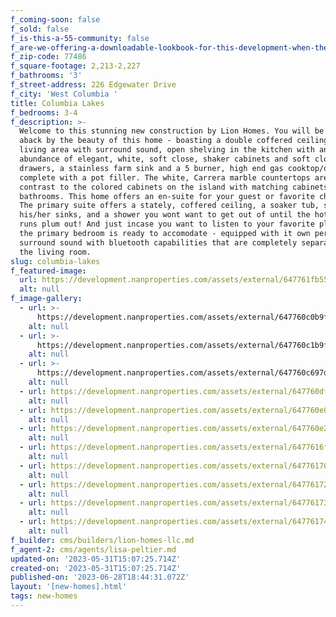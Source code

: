```yaml
---
f_coming-soon: false
f_sold: false
f_is-this-a-55-community: false
f_are-we-offering-a-downloadable-lookbook-for-this-development-when-they-submit-their-contact-info: false
f_zip-code: 77486
f_square-footage: 2,213-2,227
f_bathrooms: '3'
f_street-address: 226 Edgewater Drive
f_city: 'West Columbia '
title: Columbia Lakes
f_bedrooms: 3-4
f_description: >-
  Welcome to this stunning new construction by Lion Homes. You will be taken
  aback by the beauty of this home - boasting a double coffered ceiling in the
  living area with surround sound, open shelving in the kitchen with an
  abundance of elegant, white, soft close, shaker cabinets and soft close
  drawers, a stainless farm sink and a 5 burner, high end gas cooktop/oven
  complete with a pot filler. The white, Carrera marble countertops are a smart
  contrast to the colored cabinets on the island with matching cabinets in the
  bathrooms. This home offers an en-suite for your guest or favorite child ;).
  The primary suite offers a stately, coffered ceiling, a soaker tub, separate
  his/her sinks, and a shower you wont want to get out of until the hot water
  runs plum out! And just incase you want to listen to your favorite playlist,
  the primary bedroom is ready to accomodate - equipped with it own personal
  surround sound with bluetooth capabilities that are completely separate from
  the living room.
slug: columbia-lakes
f_featured-image:
  url: https://development.nanproperties.com/assets/external/647761fb55a3d4b07ea12ddf_20230525_113048.jpg
  alt: null
f_image-gallery:
  - url: >-
      https://development.nanproperties.com/assets/external/647760c0b9f801c00694cc50_wood20haven20front20elevation201.jpeg
    alt: null
  - url: >-
      https://development.nanproperties.com/assets/external/647760c1b9f801c00694cd3c_forest20park20front20elevation201.jpeg
    alt: null
  - url: >-
      https://development.nanproperties.com/assets/external/647760c697de084490b581a1_twin20lakes20front20elevation201.jpeg
    alt: null
  - url: https://development.nanproperties.com/assets/external/647760df2eb31d24269bb6b1_twin20lakes20kitchen1201.jpeg
    alt: null
  - url: https://development.nanproperties.com/assets/external/647760e090c737ffc08fa03d_forest20park20living202.jpeg
    alt: null
  - url: https://development.nanproperties.com/assets/external/647760e25c2ebb56952d658d_twin20lakes20primary202.jpeg
    alt: null
  - url: https://development.nanproperties.com/assets/external/6477616f18b61b6680376fca_amherst20primary20bath201.jpeg
    alt: null
  - url: https://development.nanproperties.com/assets/external/6477617065a05339717b28d2_wood20haven20living201.jpeg
    alt: null
  - url: https://development.nanproperties.com/assets/external/64776172e50338da899d5fdb_amherst20primary201.jpeg
    alt: null
  - url: https://development.nanproperties.com/assets/external/6477617384cdc76ff229897a_amherst20living201.jpeg
    alt: null
  - url: https://development.nanproperties.com/assets/external/64776174e50338da899d6184_edgewater20living201.jpeg
    alt: null
f_builder: cms/builders/lion-homes-llc.md
f_agent-2: cms/agents/lisa-peltier.md
updated-on: '2023-05-31T15:07:25.714Z'
created-on: '2023-05-31T15:07:25.714Z'
published-on: '2023-06-28T18:44:31.072Z'
layout: '[new-homes].html'
tags: new-homes
---
```



